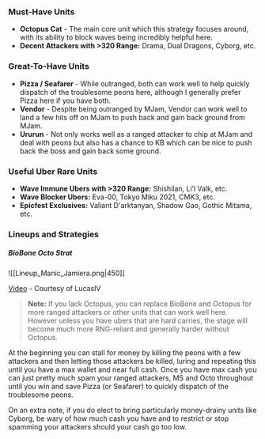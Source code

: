 ### Must-Have Units
- **Octopus Cat** - The main core unit which this strategy focuses around, with its ability to block waves being incredibly helpful here.
- **Decent Attackers with >320 Range:** Drama, Dual Dragons, Cyborg, etc.

### Great-To-Have Units
- **Pizza / Seafarer** - While outranged, both can work well to help quickly dispatch of the troublesome peons here, although I generally prefer Pizza here if you have both.
- **Vendor** - Despite being outranged by MJam, Vendor can work well to land a few hits off on MJam to push back and gain back ground from MJam.
- **Ururun** - Not only works well as a ranged attacker to chip at MJam and deal with peons but also has a chance to KB which can be nice to push back the boss and gain back some ground.

### Useful Uber Rare Units
- **Wave Immune Ubers with >320 Range:** Shishilan, Li’l Valk, etc.
- **Wave Blocker Ubers:** Eva-00, Tokyo Miku 2021, CMK3, etc.
- **Epicfest Exclusives:** Valiant D'arktanyan, Shadow Gao, Gothic Mitama, etc.
 
### Lineups and Strategies
##### BioBone Octo Strat
![[Lineup_Manic_Jamiera.png|450]]

[Video](https://www.youtube.com/watch?v=ByA0kKhmp7w) - Courtesy of LucasIV 
 
> **Note:** If you lack Octopus, you can replace BioBone and Octopus for more ranged attackers or other units that can work well here. However unless you have ubers that are hard carries, the stage will become much more RNG-reliant and generally harder without Octopus.

At the beginning you can stall for money by killing the peons with a few attackers and then letting those attackers be killed, luring and repeating this until you have a max wallet and near full cash. Once you have max cash you can just pretty much spam your ranged attackers, MS and Octo throughout until you win and save Pizza (or Seafarer) to quickly dispatch of the troublesome peons.

On an extra note, if you do elect to bring particularly money-drainy units like Cyborg, be wary of how much cash you have and to restrict or stop spamming your attackers should your cash go too low.